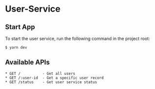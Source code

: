 # User-Service

## Start App

To start the user service, run the following command in the project root:

```shell
$ yarn dev
```

## Available APIs

```shell
* GET /          - Get all users
* GET /:user-id  - Get a specific user record
* GET /status    - Get user service status
```
